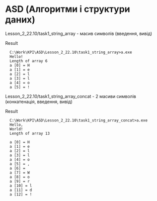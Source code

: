 # ASD (Алгоритми i структури даних)

Lesson_2_22.10/task1_string_array - масив символів (введення, вивід)

Result
```
  C:\Work\KPI\ASD\Lesson_2_22.10\task1_string_array>a.exe
  Hello!
  Length of array 6
  a [0] = H
  a [1] = e
  a [2] = l
  a [3] = l
  a [4] = o
  a [5] = !
```
Lesson_2_22.10/task1_string_array_concat - 2 масиви символів (конкатенація, введення, вивід)

Result
```
  C:\Work\KPI\ASD\Lesson_2_22.10\task1_string_array_concat>a.exe
  Hello,
  World!
  Length of array 13

  a [0] = H
  a [1] = e
  a [2] = l
  a [3] = l
  a [4] = o
  a [5] = ,
  a [6] =
  a [7] = W
  a [8] = o
  a [9] = r
  a [10] = l
  a [11] = d
  a [12] = !
```
